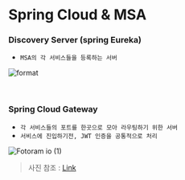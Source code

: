 
# Spring Cloud & MSA


### Discovery Server (spring Eureka)
- `MSA의 각 서비스들을 등록하는 서버`

![format](https://github.com/sgdevcamp2022/ottogi/assets/75191916/0ea35721-2ea4-41d8-8a8f-c452a731d561)


<br>

### Spring Cloud Gateway
- `각 서비스들의 포트를 한곳으로 모아 라우팅하기 위한 서버`
- `서비스에 진입하기전, JWT 인증을 공통적으로 처리`
 
![Fotoram io (1)](https://github.com/sgdevcamp2022/ottogi/assets/75191916/b5e65941-a6a1-4317-9e58-8aa73f20a651)

> 사진 참조 : [Link](https://wonit.tistory.com/497)
